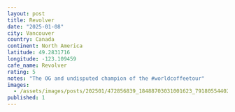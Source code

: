 ```yaml
---
layout: post
title: Revolver
date: "2025-01-08"
city: Vancouver
country: Canada
continent: North America
latitude: 49.2831716
longitude: -123.109459
cafe_name: Revolver
rating: 5
notes: "The OG and undisputed champion of the #worldcoffeetour"
images: 
  - /assets/images/posts/202501/472856839_18488703031001623_7918055440263067359_n_18211229764295559.jpg
published: 1
---
```

